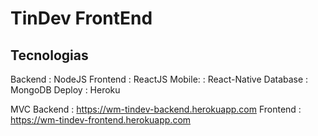 # TinDev FrontEnd

## Tecnologias
  Backend  : NodeJS
  Frontend : ReactJS
  Mobile:  : React-Native
  Database : MongoDB
  Deploy   : Heroku

MVC
  Backend  : https://wm-tindev-backend.herokuapp.com
  Frontend : https://wm-tindev-frontend.herokuapp.com
